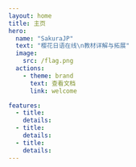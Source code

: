 ```yaml
---
layout: home
title: 主页
hero:
  name: "SakuraJP"
  text: "樱花日语在线\n教材详解与拓展"
  image:
    src: /flag.png
  actions:
    - theme: brand
      text: 查看文档
      link: welcome

features:
  - title: 
    details: 
  - title: 
    details: 
  - title: 
    details: 
---
```


